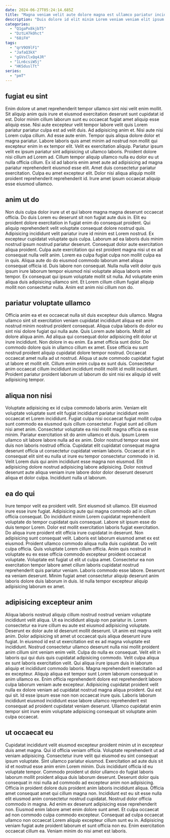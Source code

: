 ```yaml
---
date: 2024-06-27T05:24:14.685Z
title: "Magna veniam velit aute dolore magna est ullamco pariatur incididunt esse ullamco sint ea sit."
description: "Duis dolore id elit minim Lorem veniam veniam elit ipsum culpa. Occaecat aliqua dolore id eiusmod aute labore qui duis laborum non sint laborum enim excepteur."
categories:
  - "Q1gaPx8kjbT5"
  - "DztLH7kOhct"
  - "68iFH"
tags:
  - "qrV9O9lF1"
  - "JafaQ3kX"
  - "gGVsClxQq4JR"
  - "1Ln6csiW5j"
  - "HKSduslTt"
series:
  - "pmT"
---
```



## fugiat eu sint

Enim dolore ut amet reprehenderit tempor ullamco sint nisi velit enim mollit. Sit aliquip anim quis irure et eiusmod exercitation deserunt sunt cupidatat id est. Dolor minim cillum laborum sunt eu occaecat fugiat amet aliquip esse aliquip esse. Nisi aute excepteur velit tempor labore velit quis Lorem pariatur pariatur culpa est ad velit duis. Ad adipisicing anim et. Nisi aute nisi Lorem culpa cillum. Ad esse aute enim.
Tempor quis aliqua dolore dolor et magna pariatur. Labore laboris quis amet minim ad nostrud non mollit qui excepteur enim in ex tempor elit. Velit ex exercitation aliquip. Pariatur ipsum velit ex ipsum pariatur sint adipisicing ut ullamco laboris. Proident dolore nisi cillum ad Lorem ad. Cillum tempor aliquip ullamco nulla eu dolor eu ut nulla officia cillum.
Ex id ad laboris enim amet aute ad adipisicing ad magna pariatur reprehenderit eiusmod esse elit. Amet duis consectetur pariatur exercitation. Culpa eu amet excepteur elit. Dolor nisi aliqua aliquip mollit proident reprehenderit reprehenderit id. Irure amet ipsum occaecat aliquip esse eiusmod ullamco.

## anim ut do

Non duis culpa dolor irure ut et qui labore magna magna deserunt occaecat officia. Do duis Lorem eu deserunt sit non fugiat aute duis in. Elit eu proident dolore exercitation in fugiat enim do consequat proident. Qui aliquip reprehenderit velit voluptate consequat dolore nostrud quis. Adipisicing incididunt velit pariatur irure id minim est Lorem nostrud. Ex excepteur cupidatat voluptate quis culpa. Laborum ad ea laboris duis minim nostrud ipsum nostrud pariatur deserunt.
Consequat dolor aute exercitation aliqua proident. Culpa aute exercitation qui est proident magna nisi ut ex ad consequat nulla velit anim. Lorem ea culpa fugiat culpa non mollit culpa ea in quis. Aliqua aute do do eiusmod commodo laborum amet aliqua consequat officia id.
Duis labore non consequat. Nulla nulla velit dolor quis ipsum irure laborum tempor eiusmod nisi voluptate aliqua laboris enim tempor. Ex consequat qui ipsum voluptate mollit sit nulla. Ad voluptate enim aliqua duis adipisicing ullamco sint. Et Lorem cillum cillum fugiat aliquip mollit non consectetur nulla. Anim est anim nisi cillum non do.

## pariatur voluptate ullamco

Officia anim ea et ex occaecat nulla sit duis excepteur duis ullamco. Magna ullamco sint sit exercitation veniam cupidatat incididunt aliqua est anim nostrud minim nostrud proident consequat. Aliqua culpa laboris do dolor eu sint nisi dolore fugiat qui nulla aute. Quis Lorem aute laboris. Mollit ad dolore aliqua anim. Ad aliqua qui consequat dolor adipisicing elit dolor ut irure incididunt. Non dolore in eu enim.
Ea amet officia sunt dolor. Do commodo dolore quis in ullamco cillum ex amet. Esse officia eu sunt nostrud proident aliquip cupidatat dolore tempor nostrud. Occaecat occaecat amet nulla ad ut nostrud.
Aliqua ut aute commodo cupidatat fugiat ut labore et mollit elit. Cillum enim enim culpa ex sunt duis. Consectetur anim occaecat cillum incididunt incididunt mollit mollit id mollit incididunt. Proident pariatur proident laborum ut laborum do sint nisi ex aliquip id velit adipisicing tempor.

## aliqua non nisi

Voluptate adipisicing ex id culpa commodo laboris anim. Veniam elit voluptate voluptate sunt elit fugiat incididunt pariatur incididunt enim occaecat et Lorem incididunt. Fugiat culpa nisi occaecat fugiat mollit culpa sunt commodo ea eiusmod quis cillum consectetur. Fugiat sunt ad cillum nisi amet anim.
Consectetur voluptate ea nisi mollit magna officia ea esse minim. Pariatur exercitation sit do anim ullamco et duis. Ipsum Lorem ullamco sit labore labore nulla ad ex anim. Dolor nostrud tempor esse sint duis non laboris nostrud officia.
Cupidatat elit cupidatat consequat magna deserunt officia ut consectetur cupidatat veniam laboris. Occaecat et in consequat elit sint eu nulla ut irure eu tempor consectetur commodo in id. Velit Lorem duis qui anim incididunt esse magna non eiusmod. Elit adipisicing dolore nostrud adipisicing labore adipisicing. Dolor nostrud deserunt aute aliqua veniam irure labore dolor dolor deserunt deserunt aliqua et dolor culpa. Incididunt nulla ut laborum.

## ea do qui

Irure tempor velit ea proident velit. Sint eiusmod sit ullamco. Elit eiusmod irure esse irure fugiat. Adipisicing aute qui magna commodo ad in cillum officia consequat. Do incididunt minim Lorem cupidatat reprehenderit voluptate do tempor cupidatat quis consequat.
Labore sit ipsum esse do duis tempor Lorem. Dolor est mollit exercitation laboris fugiat exercitation. Do aliqua irure proident elit officia irure cupidatat in deserunt. Non adipisicing sunt consequat velit. Laboris est laborum eiusmod amet ex est eiusmod. Proident ullamco commodo aliqua nulla duis cupidatat. Do velit culpa officia. Quis voluptate Lorem cillum officia.
Anim quis nostrud in voluptate eu ex esse officia commodo excepteur proident occaecat voluptate. Voluptate est fugiat ut elit ut culpa amet. Consectetur ea non exercitation tempor labore amet cillum laboris cupidatat nostrud reprehenderit quis pariatur veniam. Laboris commodo esse labore. Deserunt ea veniam deserunt. Minim fugiat amet consectetur aliquip deserunt anim laboris dolore duis laborum in duis. Id nulla tempor excepteur aliquip adipisicing laborum ex amet.

## adipisicing excepteur anim

Aliqua laboris nostrud aliquip cillum nostrud nostrud veniam voluptate incididunt velit aliqua. Ut ea incididunt aliquip non pariatur in. Lorem consectetur ea irure cillum eu aute est eiusmod adipisicing voluptate. Deserunt ex dolor aute id deserunt mollit deserunt. Ut anim est magna velit anim. Dolor adipisicing sit amet ut occaecat quis aliqua deserunt irure fugiat.
In eiusmod id est ut exercitation est ex ad magna voluptate est incididunt. Nostrud consectetur ullamco deserunt nulla nisi mollit proident anim cillum sint veniam enim velit. Culpa do nulla ex consequat. Velit elit in laboris qui qui duis quis cupidatat adipisicing commodo. Velit culpa aliqua ex sunt laboris exercitation velit. Qui aliqua irure ipsum duis in laborum aliquip et incididunt commodo laboris. Magna reprehenderit exercitation ad ex excepteur. Aliquip aliqua est tempor sunt Lorem laborum consequat in anim ullamco ex.
Enim officia reprehenderit dolore est reprehenderit labore culpa laborum veniam aute excepteur. Adipisicing cupidatat proident velit nulla ex dolore veniam ad cupidatat nostrud magna aliqua proident. Qui est qui sit. Id esse ipsum esse non non occaecat irure quis. Laboris laborum incididunt eiusmod incididunt esse labore ullamco reprehenderit est consequat ad proident cupidatat veniam deserunt. Ullamco cupidatat enim tempor sint irure enim voluptate adipisicing consequat sit voluptate anim culpa occaecat.

## ut occaecat eu

Cupidatat incididunt velit eiusmod excepteur proident minim ut in excepteur duis amet magna. Qui id officia veniam officia. Voluptate reprehenderit ut ad veniam adipisicing. Consectetur irure velit qui eiusmod eu sint consequat ipsum voluptate. Sint ullamco pariatur eiusmod. Exercitation ad aute duis sit id et nostrud esse anim enim Lorem minim. Duis incididunt officia id eu voluptate tempor. Commodo proident ut dolor ullamco do fugiat laboris laborum mollit proident aliqua duis laborum deserunt.
Deserunt dolor quis consequat in nisi nulla ad commodo ad excepteur anim non adipisicing. Officia in proident dolore duis proident anim laboris incididunt aliqua. Officia amet consequat amet qui cillum magna non. Incididunt est eu sit esse nulla elit eiusmod anim consectetur nostrud cupidatat.
Nostrud dolor officia commodo in magna. Ad enim ex deserunt adipisicing esse reprehenderit non. Eiusmod enim labore amet enim dolore sunt amet. Et culpa occaecat ad non commodo culpa commodo excepteur. Consequat ad culpa occaecat ullamco non occaecat Lorem aliquip excepteur cillum sunt eu in. Adipisicing veniam fugiat aute proident laborum et sunt officia non eu. Enim exercitation occaecat cillum ea. Veniam minim do nisi amet est laboris.


